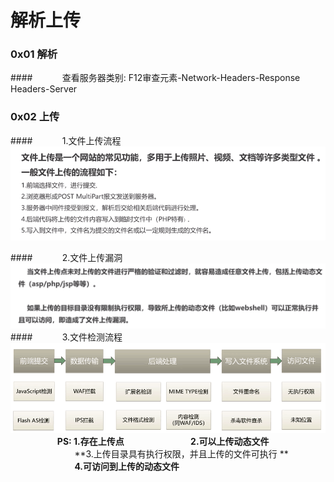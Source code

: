 # 解析上传

### 0x01 解析

####&nbsp;&nbsp;&nbsp;&nbsp;&nbsp;&nbsp;&nbsp;&nbsp;&nbsp;&nbsp;&nbsp;&nbsp;查看服务器类别:  F12审查元素-Network-Headers-Response Headers-Server

### 0x02 上传

####&nbsp;&nbsp;&nbsp;&nbsp;&nbsp;&nbsp;&nbsp;&nbsp;&nbsp;&nbsp;&nbsp;&nbsp;1.文件上传流程
![](/assets/1.png)

####&nbsp;&nbsp;&nbsp;&nbsp;&nbsp;&nbsp;&nbsp;&nbsp;&nbsp;&nbsp;&nbsp;&nbsp;2.文件上传漏洞
![](/assets/10657CE2A431C6874A8C243786ACDDDA.png)
####&nbsp;&nbsp;&nbsp;&nbsp;&nbsp;&nbsp;&nbsp;&nbsp;&nbsp;&nbsp;&nbsp;&nbsp;3.文件检测流程
![](/assets/5CF6B9DB4278738F18B4E81FA6088146.png)  
&nbsp;&nbsp;&nbsp;&nbsp;&nbsp;&nbsp;&nbsp;&nbsp;&nbsp;&nbsp;&nbsp;&nbsp;&nbsp;&nbsp;&nbsp;&nbsp;&nbsp;&nbsp;&nbsp;**PS: 1.存在上传点**
&nbsp;&nbsp;&nbsp;&nbsp;&nbsp;&nbsp;&nbsp;&nbsp;&nbsp;&nbsp;&nbsp;&nbsp;&nbsp;&nbsp;&nbsp;&nbsp;&nbsp;&nbsp;&nbsp;&nbsp;&nbsp;&nbsp;&nbsp;&nbsp;&nbsp; **2.可以上传动态文件**  
&nbsp;&nbsp;&nbsp;&nbsp;&nbsp;&nbsp;&nbsp;&nbsp;&nbsp;&nbsp;&nbsp;&nbsp;&nbsp;&nbsp;&nbsp;&nbsp;&nbsp;&nbsp;&nbsp;&nbsp;&nbsp;&nbsp;&nbsp;&nbsp;&nbsp; **3.上传目录具有执行权限，并且上传的文件可执行 ** 
&nbsp;&nbsp;&nbsp;&nbsp;&nbsp;&nbsp;&nbsp;&nbsp;&nbsp;&nbsp;&nbsp;&nbsp;&nbsp;&nbsp;&nbsp;&nbsp;&nbsp;&nbsp;&nbsp;&nbsp;&nbsp;&nbsp;&nbsp;&nbsp;&nbsp; **4.可访问到上传的动态文件**

